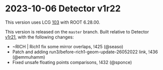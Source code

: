2023-10-06 Detector v1r22
===

This version uses LCG [103](http://lcginfo.cern.ch/release/103/) with ROOT 6.28.00.

This version is released on the `master` branch.
Built relative to Detector [v1r21](/../../tags/v1r21), with the following changes:

- ~RICH | Rich1 fix some mirror overlaps, !425 (@seaso)
- Patch and adding run3/before-rich1-geom-update-26052022 link, !436 (@emmuhamm)
- Fixed unsafe floating points comparisons, !432 (@sponce)
